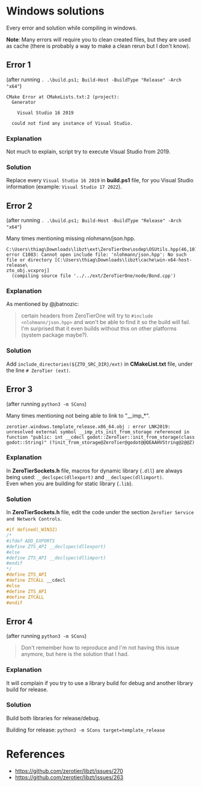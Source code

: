 # Windows solutions
Every error and solution while compiling in windows.  

**Note**: Many errors will require you to clean created files, but they are used as cache (there is probably a way to make a clean rerun but I don't know).  

## Error 1
(after running `. .\build.ps1; Build-Host -BuildType "Release" -Arch "x64"`)  

```
CMake Error at CMakeLists.txt:2 (project):
  Generator

    Visual Studio 16 2019

  could not find any instance of Visual Studio.
```

### Explanation
Not much to explain, script try to execute Visual Studio from 2019.  

### Solution
Replace every `Visual Studio 16 2019` in **build.ps1** file, for you Visual Studio information (example: `Visual Studio 17 2022`).

## Error 2
(after running `. .\build.ps1; Build-Host -BuildType "Release" -Arch "x64"`)  

Many times mentioning missing nlohmann/json.hpp.  
```
C:\Users\thiag\Downloads\libzt\ext\ZeroTierOne\osdep\OSUtils.hpp(46,10): error C1083: Cannot open include file: 'nlohmann/json.hpp': No such file or directory [C:\Users\thiag\Downloads\libzt\cache\win-x64-host-release\
zto_obj.vcxproj]
  (compiling source file '../../ext/ZeroTierOne/node/Bond.cpp')
```

### Explanation
As mentioned by @jbatnozic:  
> certain headers from ZeroTierOne will try to `#include <nlohmann/json.hpp>` and won't be able to find it so the build will fail. I'm surprised that it even builds without this on other platforms (system package maybe?).

### Solution
Add `include_directories(${ZTO_SRC_DIR}/ext)` in **CMakeList.txt** file, under the line `# ZeroTier (ext)`.  

## Error 3
(after running `python3 -m SCons`)  

Many times mentioning not being able to link to "\_\_imp\_\*".  
```
zerotier.windows.template_release.x86_64.obj : error LNK2019: unresolved external symbol __imp_zts_init_from_storage referenced in function "public: int __cdecl godot::ZeroTier::init_from_storage(class godot::String)" (?init_from_storage@ZeroTier@godot@@QEAAHVString@2@@Z)
```

### Explanation
In **ZeroTierSockets.h** file, macros for dynamic library (`.dll`) are always being used: `__declspec(dllexport)` and `__declspec(dllimport)`.  
Even when you are building for static library (`.lib`).  

### Solution
In **ZeroTierSockets.h** file, edit the code under the section `ZeroTier Service and Network Controls`.  

```cpp
#if defined(_WIN32)
/*
#ifdef ADD_EXPORTS
#define ZTS_API __declspec(dllexport)
#else
#define ZTS_API __declspec(dllimport)
#endif
*/
#define ZTS_API
#define ZTCALL __cdecl
#else
#define ZTS_API
#define ZTCALL
#endif
```

## Error 4
(after running `python3 -m SCons`)  

> Don't remember how to reproduce and I'm not having this issue anymore, but here is the solution that I had.  

### Explanation
It will complain if you try to use a library build for debug and another library build for release.  

### Solution
Build both libraries for release/debug.  

Building for release: `python3 -m SCons target=template_release`  

# References
- https://github.com/zerotier/libzt/issues/270
- https://github.com/zerotier/libzt/issues/263

